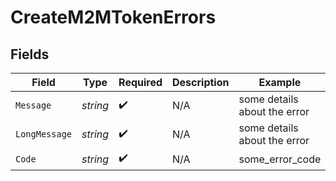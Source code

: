 # CreateM2MTokenErrors


## Fields

| Field                        | Type                         | Required                     | Description                  | Example                      |
| ---------------------------- | ---------------------------- | ---------------------------- | ---------------------------- | ---------------------------- |
| `Message`                    | *string*                     | :heavy_check_mark:           | N/A                          | some details about the error |
| `LongMessage`                | *string*                     | :heavy_check_mark:           | N/A                          | some details about the error |
| `Code`                       | *string*                     | :heavy_check_mark:           | N/A                          | some_error_code              |